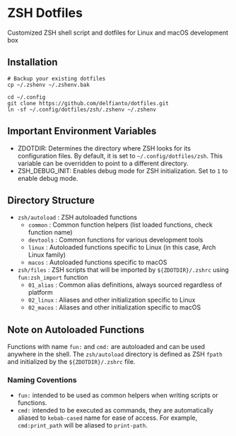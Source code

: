 # ZSH Dotfiles
Customized ZSH shell script and dotfiles for Linux and macOS development box

## Installation
```
# Backup your existing dotfiles
cp ~/.zshenv ~/.zshenv.bak

cd ~/.config
git clone https://github.com/delfianto/dotfiles.git
ln -sf ~/.config/dotfiles/zsh/.zshenv ~/.zshenv
```

## Important Environment Variables
- ZDOTDIR: Determines the directory where ZSH looks for its configuration files. By default, it is set to `~/.config/dotfiles/zsh`. This variable can be overridden to point to a different directory.
- ZSH_DEBUG_INIT: Enables debug mode for ZSH initialization. Set to `1` to enable debug mode.

## Directory Structure
- `zsh/autoload` : ZSH autoloaded functions
  - `common` : Common function helpers (list loaded functions, check function name)
  - `devtools` : Common functions for various development tools
  - `linux` : Autoloaded functions specific to Linux (in this case, Arch Linux family)
  - `macos` : Autoloaded functions specific to macOS
- `zsh/files` : ZSH scripts that will be imported by `${ZDOTDIR}/.zshrc` using `fun:zsh_import` function
  - `01_alias` : Common alias definitions, always sourced regardless of platform
  - `02_linux` : Aliases and other initialization specific to Linux
  - `02_macos` : Aliases and other initialization specific to macOS

## Note on Autoloaded Functions
Functions with name `fun:` and `cmd:` are autoloaded and can be used anywhere in the shell.
The `zsh/autoload` directory is defined as ZSH `fpath` and initialized by the `${ZDOTDIR}/.zshrc` file.

### Naming Coventions
- `fun:` intended to be used as common helpers when writing scripts or functions.
- `cmd:` intended to be executed as commands, they are automatically aliased to `kebab-cased` name for ease of access. For example, `cmd:print_path` will be aliased to `print-path`.
